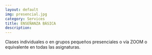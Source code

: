 ```yaml
---
layout: default
img: presencial.jpg
category: Services
title: ENSEÑANZA BÁSICA
description:
---
```

Clases  individuales o en grupos pequeños presenciales o vía ZOOM o equivalente en todas las asignaturas.
